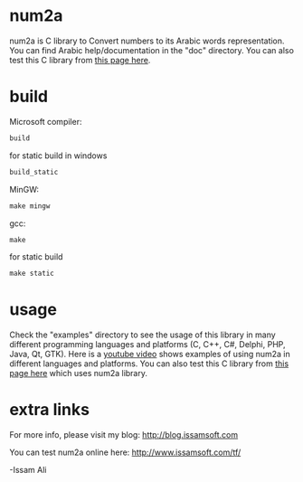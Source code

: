 num2a
=====

num2a is C library to Convert numbers to its Arabic words representation. 
You can find Arabic help/documentation in the "doc" directory. You can also test this C library from [this page here](http://www.issamsoft.com/tf/).

build
=====

Microsoft compiler:
```html
build
```
for static build in windows
```html
build_static
```

MinGW:
```html
make mingw
```
gcc:
```html
make
```
for static build
```html
make static
```

usage
=====

Check the "examples" directory to see the usage of this library in many different programming languages and platforms (C, C++, C#, Delphi, PHP, Java, Qt, GTK).
Here is a [youtube video](https://www.youtube.com/watch?v=WqCS2CjKEHw) shows examples of using num2a in different languages and platforms.
You can also test this C library from [this page here](http://www.issamsoft.com/tf/) which uses num2a library.

extra links
==========
For more info, please visit my blog: http://blog.issamsoft.com 

You can test num2a online here: http://www.issamsoft.com/tf/

-Issam Ali


